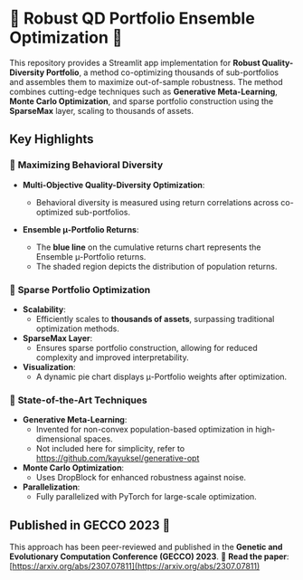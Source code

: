 # 🌟 Robust QD Portfolio Ensemble Optimization 🌟

This repository provides a Streamlit app implementation for **Robust Quality-Diversity Portfolio**, a method co-optimizing thousands of sub-portfolios and assembles them to maximize out-of-sample robustness. 
The method combines cutting-edge techniques such as **Generative Meta-Learning**, **Monte Carlo Optimization**, and sparse portfolio construction using the **SparseMax** layer, scaling to thousands of assets.

## Key Highlights

### 🔹 **Maximizing Behavioral Diversity**
- **Multi-Objective Quality-Diversity Optimization**:
  - Behavioral diversity is measured using return correlations across co-optimized sub-portfolios.
  
- **Ensemble μ-Portfolio Returns**:
  - The **blue line** on the cumulative returns chart represents the Ensemble μ-Portfolio returns.
  - The shaded region depicts the distribution of population returns.

### 🔹 **Sparse Portfolio Optimization**
- **Scalability**:
  - Efficiently scales to **thousands of assets**, surpassing traditional optimization methods.
- **SparseMax Layer**:
  - Ensures sparse portfolio construction, allowing for reduced complexity and improved interpretability.
- **Visualization**:
  - A dynamic pie chart displays μ-Portfolio weights after optimization.

### 🔹 **State-of-the-Art Techniques**
- **Generative Meta-Learning**:
  - Invented for non-convex population-based optimization in high-dimensional spaces.
  - Not included here for simplicity, refer to https://github.com/kayuksel/generative-opt
- **Monte Carlo Optimization**:
  - Uses DropBlock for enhanced robustness against noise.
- **Parallelization**:
  - Fully parallelized with PyTorch for large-scale optimization.

## Published in GECCO 2023 🎉
This approach has been peer-reviewed and published in the **Genetic and Evolutionary Computation Conference (GECCO) 2023**. 
📄 **Read the paper**: [https://arxiv.org/abs/2307.07811](https://arxiv.org/abs/2307.07811)

